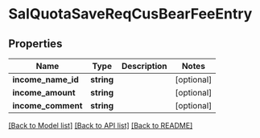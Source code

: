 # SalQuotaSaveReqCusBearFeeEntry

## Properties
Name | Type | Description | Notes
------------ | ------------- | ------------- | -------------
**income_name_id** | **string** |  | [optional] 
**income_amount** | **string** |  | [optional] 
**income_comment** | **string** |  | [optional] 

[[Back to Model list]](../README.md#documentation-for-models) [[Back to API list]](../README.md#documentation-for-api-endpoints) [[Back to README]](../README.md)


